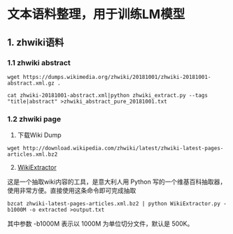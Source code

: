 # 文本语料整理，用于训练LM模型

## 1. zhwiki语料

### 1.1 zhwiki abstract
```
wget https://dumps.wikimedia.org/zhwiki/20181001/zhwiki-20181001-abstract.xml.gz .

cat zhwiki-20181001-abstract.xml|python zhwiki_extract.py --tags "title|abstract" >zhwiki_abstract_pure_20181001.txt
```
### 1.2 zhwiki page


1) 下载Wiki Dump
```
wget http://download.wikipedia.com/zhwiki/latest/zhwiki-latest-pages-articles.xml.bz2
```

2) [WikiExtractor](http://medialab.di.unipi.it/wiki/Wikipedia_Extractor)

这是一个抽取wiki内容的工具，是意大利人用 Python 写的一个维基百科抽取器，使用非常方便。直接使用这条命令即可完成抽取
```
bzcat zhwiki-latest-pages-articles.xml.bz2 | python WikiExtractor.py -b1000M -o extracted >output.txt
```

其中参数 -b1000M 表示以 1000M 为单位切分文件，默认是 500K。


